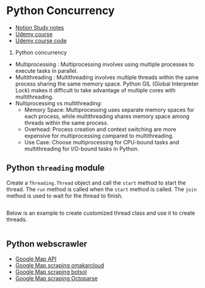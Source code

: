 # Python Concurrency
- [Notion Study notes](https://www.notion.so/Python-Java-Concurrency-b883552932a44086bbe859f88851ed28?pvs=4)
- [Udemy course](https://www.udemy.com/course/concurrent-and-parallel-programming-in-python/learn/lecture/28328244#overview)
- [Udemy course code](https://github.com/PacktPublishing/Concurrent-and-Parallel-Programming-in-Python/tree/main)

1. Python concurrency
- Multiprocessing : Multiprocessing involves using multiple processes to execute tasks in parallel.
- Multithreading :  Multithreading involves multiple threads within the same process sharing the same memory space. Python GIL (Global Interpreter Lock) makes it difficult to take advantage of multiple cores with multithreading.
- Nultiprocessing vs multithreading:
    - Memory Space: Multiprocessing uses separate memory spaces for each process, while multithreading shares memory space among threads within the same process.
    - Overhead: Process creation and context switching are more expensive for multiprocessing compared to multithreading.
    - Use Case: Choose multiprocessing for CPU-bound tasks and multithreading for I/O-bound tasks in Python.

## Python `threading` module
Create a `Threading.Thread` object and call the `start` method to start the thread. The `run` method is called when the `start` method is called. The `join` method is used to wait for the thread to finish.

```python
```

Below is an example to create customized thread class and use it to create threads.
```python
```

## Python webscrawler
- [Google Map API](https://developers.google.com/maps/documentation)
- [Google Map scraping omakarcloud](https://github.com/omkarcloud/google-maps-scraper)
- [Google Map scraping botsol](https://www.botsol.com/bots/google-maps-crawler)
- [Google Map scraping Octoparse](https://www.octoparse.com/blog/google-maps-crawlers)
